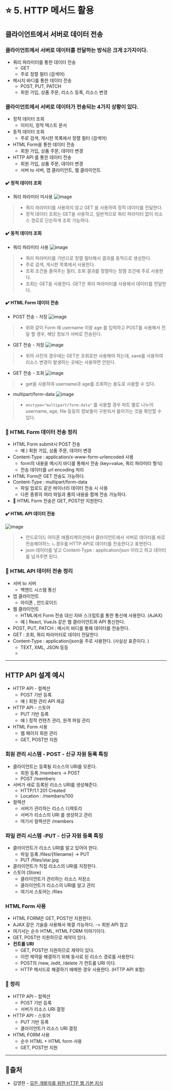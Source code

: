 # :star: 5. HTTP 메서드 활용 
## 클라이언트에서 서버로 데이터 전송
### 클라이언트에서 서버로 데이터를 전달하는 방식은 크게 2가지이다. 
- 쿼리 파라미터를 통한 데이터 전송
    - GET
    - 주로 정렬 필터 (검색어)
- 메시지 바디를 통한 데이터 전송
    - POST, PUT, PATCH
    - 회원 가입, 상품 주문, 리소스 등록, 리소스 변경

### 클라이언트에서 서버로 데이터가 전송되는 4가지 상황이 있다. 
- 정적 데이터 조회
    - 이미지, 정적 텍스트 문서
- 동적 데이터 조회
    - 주로 검색, 게시판 목록에서 정렬 필터 (검색어)
- HTML Form을 통한 데이터 전송
    - 회원 가입, 상품 주문, 데이터 변경
- HTTP API 를 통한 데이터 전송
    - 회원 가입, 상품 주문, 데이터 변경
    - 서버 to 서버, 앱 클라이언트, 웹 클라이언트

#### :heavy_check_mark: 정적 데이터 조회
- 쿼리 파라미터 미사용
![image](https://github.com/2024-SpringStudy/spring/assets/78257436/7ded740a-2bbf-4ba3-8961-7718967538ce)

> - 쿼리 파라미터를 사용하지 않고 GET 을 사용하여 정적 데이터를 전달한다. 
> - 정적 데이터 조회는 GET을 사용하고, 일반적으로 쿼리 파라미터 없이 리소스 경로로 단순하게 조회 가능하다. 

#### :heavy_check_mark: 동적 데이터 조회
- 쿼리 파라미터 사용
![image](https://github.com/2024-SpringStudy/spring/assets/78257436/5f200a41-7466-45c8-b278-211a1ea70c8a)

> - 쿼리 파라미터를 기반으로 정렬 필터해서 결과를 동적으로 생성한다. 
> - 주로 검색, 게시판 목록에서 사용한다. 
> - 조회 조건을 줄여주는 필터, 조회 결과를 정렬하는 정렬 조건에 주로 사용한다. 
> - 조회는 GET을 사용한다. GET은 쿼리 파라미터를 사용해서 데이터를 전달한다.  

#### :heavy_check_mark: HTML  Form 데이터 전송
- POST 전송 - 저장
![image](https://github.com/2024-SpringStudy/spring/assets/78257436/3f01b1f5-343a-49e0-87a1-f9fd43ac4347)

> - 위와 같이 Form 에 username 이랑 age 를 입력하고 POST를 사용해서 전달 할 경우, 해당 정보가 서버로 전송된다. 

- GET 전송 - 저장
![image](https://github.com/2024-SpringStudy/spring/assets/78257436/9d4fad25-60e7-4ad1-acac-45f1c4cadf52)

> - 위의 사진의 경우에는 GET은 조회로만 사용해야 하는데, save를 사용하여 리소스 변경이 발생하는 곳에는 사용하면 안된다. 

- GET 전송 - 조회
![image](https://github.com/2024-SpringStudy/spring/assets/78257436/89e1640c-abd3-4d39-84a1-6dcfa7d3b316)

> - get을 사용하여 username과 age를 조회하는 용도로 사용할 수 있다. 

- multipart/form-data
![image](https://github.com/2024-SpringStudy/spring/assets/78257436/d6da5dba-e0a9-4d66-a25d-d1090cfb56f0)

> - `enctype="multipart/form-data"` 를 사용할 경우 파트 별로 나누어 username, age, file 등등의 정보들이 구분되서 들어가는 것을 확인할 수 있다. 

### :hatching_chick: HTML Form  데이터 전송 정리
- HTML Form submit시 POST 전송
    - 예 ) 회원 가입, 상품 주문, 데이터 변경
- Content-Type : application/x-www-form-urlencoded 사용
    - form의 내용을 메시지 바디를 통해서 전송 (key=value, 쿼리 파라미터 형식)
    - 전송 데이터를 url encoding 처리
- HTML Form은 GET 전송도 가능하다. 
- Content-Type : multipart/form-data
    - 파일 업로드 같은 바이너리 데이터 전송 시 사용
    - 다른 종류의 여러 파일과 폼의 내용을 함께 전송 가능하다. 
-  :pushpin: HTML Form 전송은 GET, POST만 지원한다.       

#### :heavy_check_mark: HTML  API 데이터 전송
![image](https://github.com/2024-SpringStudy/spring/assets/78257436/77d0b01a-405c-4ffd-a5b6-5b4d3f2d0691)

> - 안드로이드 아이폰 애플리케이션에서 클라이언트에서 서버로 데이터를 바로 전송해야하느 ㄴ경우를 HTTP API로 데이터를 전송한다고 표현한다. 
> - json 데이터를 넣고 Content-Type : application/json 이라고 하고 데이터를 넘겨주면 된다. 


### :hatching_chick: HTML API  데이터 전송 정리
- 서버 to 서버
    - 백엔드 시스템 통신
- 앱 클라이언트
    - 아이폰 , 안드로이드
- 웹 클라이언트
    - HTML에서 Form 전송 대신 자바 스크립트를 통한 통신에 사용한다.  (AJAX)
    - 예 ) React, VueJs 같은 웹 클라이언트와 API 통신한다. 
- POST, PUT, PATCH : 메시지 바디를 통해 데이터를 전송한다. 
- GET : 조회, 쿼리 파라미터로 데이터 전달한다. 
- Content-Type : application/json을 주로 사용한다. (사실상 표준이다. )
    - TEXT, XML, JSON 등등
    -  
***

## HTTP API 설계 예시
- HTTP API - 컬렉션
    - POST 기반 등록
    -  예 ) 회원 관리 API  제공
- HTTP API - 스토어
    -  PUT 기반 등록
    - 예 ) 정적 컨텐츠 관리, 원격 파일 관리
- HTML Form 사용
    - 웹 페이지 회원 관리
    - GET, POST만 지원     

### 회원 관리 시스템 - POST - 신규 자원 등록 특징
- 클라이언트는 등록될 리소스의 URI를 모른다.
    - 회원 등록 /members -> POST
    - POST /members
- 서버가 새로 등록된 리소스 URI를 생성해준다.
    - HTTP/1.1 201 Created
    - Location : /members/100
- 컬렉션
    - 서버가 관리하는 리소스 디렉토리
    - 서버가 리소스의 URI 를 생성하고 관리
    - 여기서 컬렉션은 /members

### 파일 관리 시스템 -PUT - 신규 자원 등록 특징
- 클라이언트가 리소스 URI를 알고 있어야 한다. 
    - 파일 등록 /files/{filename} -> PUT
    - PUT /files/star.jpg
- 클라이언트가 직접 리소스의 URI를 지정한다. 
- 스토어 (Store)
    - 클라이언트가 관리하는 리소스 저장소
    - 클라이언트가 리소스의 URI를 알고 관리
    - 여기서 스토어는 /files
### HTML Form 사용
- HTML FORM은 GET, POST만 지원한다. 
- AJAX 같은 기술을 사용해서 해결 가능하다. -> 회원 API 참고
- 여기서는 순수 HTML, HTML FORM 이야기이다. 
- GET, POST만 지원하므로 제약이 있다. 
- **컨트롤 URI**
    - GET, POST만 지원하므로 제약이 있다. 
    - 이런 제약을 해결하기 위해 동사로 된 리소스 경로를 사용한다. 
    - POST의 /new, /edit, /delete 가 컨트롤 URI 이다. 
    - HTTP 메서드로 해결하기 애매한 경우 사용한다. (HTTP API 포함)

### :hatching_chick: 정리
- HTTP API - 컬렉션
    - POST 기반 등록
    - 서버가 리소스 URI 결정
- HTTP API - 스토어
    - PUT 기반 등록
    - 클라이언트가 리소스 URI 결정
- HTML FORM 사용
    - 순수 HTML + HTML form 사용
    - GET, POST만 지원   
      
***

## 🔗출처

- 김영한 - [모든 개발자를 위한 HTTP 웹 기본 지식](https://www.inflearn.com/course/http-웹-네트워크/dashboard)
